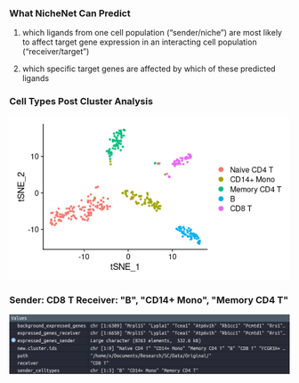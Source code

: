 

<h3>What NicheNet Can Predict</h3>

1) which ligands from one cell population (“sender/niche”) are most likely to affect target gene expression in an interacting cell population (“receiver/target”)

2) which specific target genes are affected by which of these predicted ligands


<h3>Cell Types Post Cluster Analysis</h3>



![](https://github.com/knightsUCF/SingleCellAnalysis/blob/main/images/cell%20types2.png)

<h3> Sender: CD8 T Receiver: "B", "CD14+ Mono", "Memory CD4 T"</h3>


![](https://github.com/knightsUCF/SingleCellAnalysis/blob/main/images/sender%20receiver.png)

